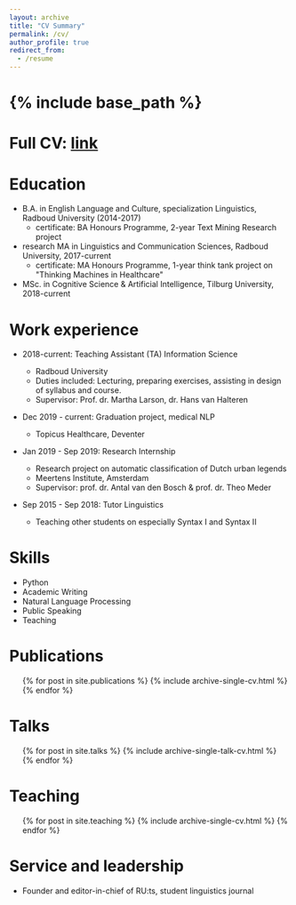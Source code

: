 ```yaml
---
layout: archive
title: "CV Summary"
permalink: /cv/
author_profile: true
redirect_from:
  - /resume
---
```


{% include base_path %}
======

Full CV: [link](/Myrthe_CV.pdf)
======

Education
======
* B.A. in English Language and Culture, specialization Linguistics, Radboud University (2014-2017)
  * certificate: BA Honours Programme, 2-year Text Mining Research project
* research MA in Linguistics and Communication Sciences, Radboud University, 2017-current
  * certificate: MA Honours Programme, 1-year think tank project on "Thinking Machines in Healthcare"
* MSc. in Cognitive Science & Artificial Intelligence, Tilburg University, 2018-current

Work experience
======
* 2018-current: Teaching Assistant (TA) Information Science
  * Radboud University
  * Duties included: Lecturing, preparing exercises, assisting in design of syllabus and course.
  * Supervisor: Prof. dr. Martha Larson, dr. Hans van Halteren

* Dec 2019 - current: Graduation project, medical NLP
  * Topicus Healthcare, Deventer
  
* Jan 2019 - Sep 2019: Research Internship
  * Research project on automatic classification of Dutch urban legends
  * Meertens Institute, Amsterdam
  * Supervisor: prof. dr. Antal van den Bosch & prof. dr. Theo Meder
  
* Sep 2015 - Sep 2018: Tutor Linguistics
  * Teaching other students on especially Syntax I and Syntax II
  
Skills
======
* Python
* Academic Writing
* Natural Language Processing
* Public Speaking
* Teaching

Publications
======
  <ul>{% for post in site.publications %}
    {% include archive-single-cv.html %}
  {% endfor %}</ul>
  
Talks
======
  <ul>{% for post in site.talks %}
    {% include archive-single-talk-cv.html %}
  {% endfor %}</ul>
  
Teaching
======
  <ul>{% for post in site.teaching %}
    {% include archive-single-cv.html %}
  {% endfor %}</ul>
  
Service and leadership
======
* Founder and editor-in-chief of RU:ts, student linguistics journal
